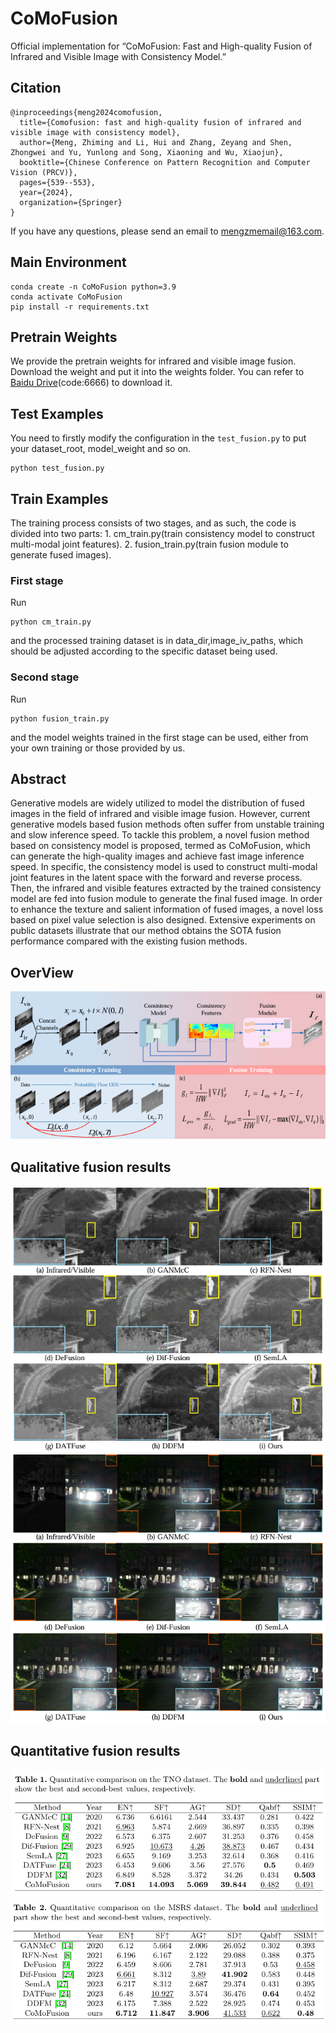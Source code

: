 # CoMoFusion
Official implementation for “CoMoFusion: Fast and High-quality Fusion of Infrared and Visible Image with Consistency Model.”

## Citation
```
@inproceedings{meng2024comofusion,
  title={Comofusion: fast and high-quality fusion of infrared and visible image with consistency model},
  author={Meng, Zhiming and Li, Hui and Zhang, Zeyang and Shen, Zhongwei and Yu, Yunlong and Song, Xiaoning and Wu, Xiaojun},
  booktitle={Chinese Conference on Pattern Recognition and Computer Vision (PRCV)},
  pages={539--553},
  year={2024},
  organization={Springer}
}
```
If you have any questions, please send an email to mengzmemail@163.com.
## Main Environment

```
conda create -n CoMoFusion python=3.9
conda activate CoMoFusion
pip install -r requirements.txt
```

## Pretrain Weights
We provide the pretrain weights for infrared and visible image fusion. Download the weight and put it into the weights folder.
You can refer to [Baidu Drive](https://pan.baidu.com/s/1fByV8BMB5faOZNnN_CMI0A?pwd=6666)(code:6666) to download it.


## Test Examples
You need to firstly modify the configuration in the ```test_fusion.py``` to put your dataset_root, model_weight and so on.
```
python test_fusion.py
```
## Train Examples
The training process consists of two stages, and as such, the code is divided into two parts: 1. cm_train.py(train consistency model to construct multi-modal joint features).   2. fusion_train.py(train fusion module to generate fused images).
### First stage  
Run
```
python cm_train.py
```
and the processed training dataset is in data_dir,image_iv_paths, which should be adjusted according to the specific dataset being used.
### Second stage  
Run
```
python fusion_train.py
```
and the model weights trained in the first stage can be used, either from your own training or those provided by us.





## Abstract
Generative models are widely utilized to model the distribution of fused images in the field of infrared and visible image fusion. However, current generative models based fusion methods often suffer from unstable training and slow inference speed. To tackle this problem, a novel fusion method based on consistency model is proposed, termed as CoMoFusion, which can generate the high-quality images and achieve fast image inference speed. In specific, the consistency model is used to construct multi-modal joint features in the latent space with the forward and reverse process. Then, the infrared and visible features extracted by the trained consistency model are fed into fusion module to generate the final fused image. In order to enhance the texture and salient information of fused images, a novel loss based on pixel value selection is also designed. Extensive experiments on public datasets illustrate that our method obtains the SOTA fusion performance compared with the existing fusion methods.

## OverView
![image](https://github.com/ZhimingMeng/CoMoFusion/blob/main/image/overview.jpg)

## Qualitative fusion results
![image](https://github.com/ZhimingMeng/CoMoFusion/blob/main/image/Qualitative_result_TNO.jpg)
![image](https://github.com/ZhimingMeng/CoMoFusion/blob/main/image/Qualitative_result_MSRS.jpg)


## Quantitative fusion results

![image](https://github.com/ZhimingMeng/CoMoFusion/blob/main/image/Quantitative_TNO.jpg)
![image](https://github.com/ZhimingMeng/CoMoFusion/blob/main/image/Quantitative_MSRS.jpg)
